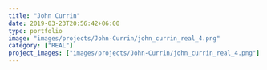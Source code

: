 ```yaml
---
title: "John Currin"
date: 2019-03-23T20:56:42+06:00
type: portfolio
image: "images/projects/John-Currin/john_currin_real_4.png"
category: ["REAL"]
project_images: ["images/projects/John-Currin/john_currin_real_4.png"]
---
```

